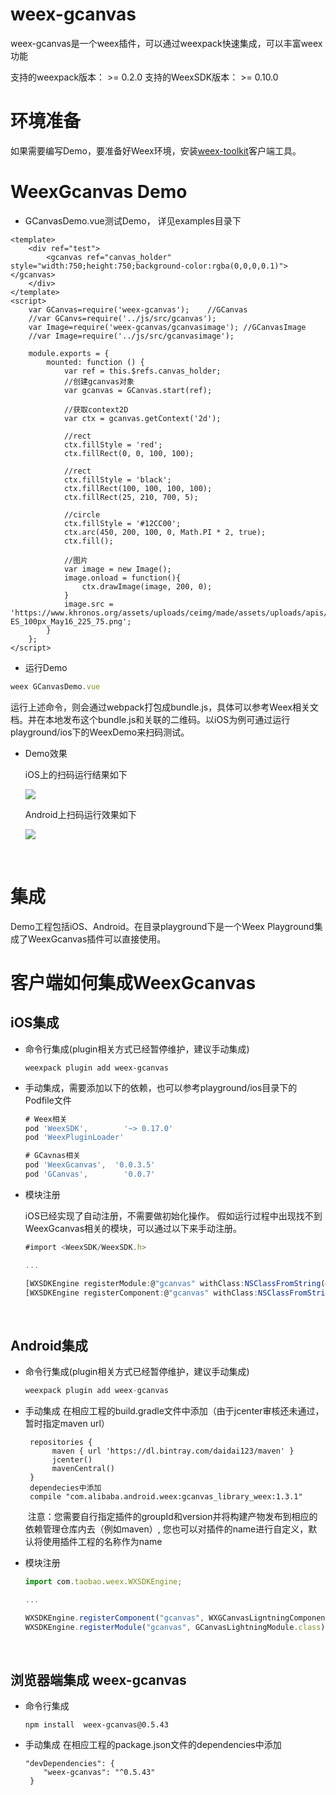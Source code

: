 # weex-gcanvas
weex-gcanvas是一个weex插件，可以通过weexpack快速集成，可以丰富weex功能

支持的weexpack版本： >= 0.2.0
支持的WeexSDK版本： >= 0.10.0


# 环境准备
如果需要编写Demo，要准备好Weex环境，安装[weex-toolkit](https://www.npmjs.com/package/weex-toolkit)客户端工具。

# WeexGcanvas Demo

* GCanvasDemo.vue测试Demo， 详见examples目录下

```
<template>
	<div ref="test">
		<gcanvas ref="canvas_holder" style="width:750;height:750;background-color:rgba(0,0,0,0.1)"></gcanvas>
	</div>
</template>
<script>
	var GCanvas=require('weex-gcanvas'); 	//GCanvas
	//var GCanvs=require('../js/src/gcanvas');
	var Image=require('weex-gcanvas/gcanvasimage'); //GCanvasImage
    //var Image=require('../js/src/gcanvasimage');

	module.exports = {
		mounted: function () {
			var ref = this.$refs.canvas_holder;
			//创建gcanvas对象
			var gcanvas = GCanvas.start(ref);
			
			//获取context2D
			var ctx = gcanvas.getContext('2d');
			
			//rect
			ctx.fillStyle = 'red';
			ctx.fillRect(0, 0, 100, 100);

			//rect
			ctx.fillStyle = 'black';
			ctx.fillRect(100, 100, 100, 100);
			ctx.fillRect(25, 210, 700, 5);

			//circle
			ctx.fillStyle = '#12CC00';
			ctx.arc(450, 200, 100, 0, Math.PI * 2, true);
			ctx.fill();
			
			//图片
			var image = new Image();
			image.onload = function(){
				ctx.drawImage(image, 200, 0);
			}
			image.src = 'https://www.khronos.org/assets/uploads/ceimg/made/assets/uploads/apis/OpenGL-ES_100px_May16_225_75.png';
		}
	};
</script>
```

* 运行Demo
```Javascript
weex GCanvasDemo.vue
```

运行上述命令，则会通过webpack打包成bundle.js，具体可以参考Weex相关文档。并在本地发布这个bundle.js和关联的二维码。以iOS为例可通过运行playground/ios下的WeexDemo来扫码测试。

* Demo效果

  iOS上的扫码运行结果如下

  ![](https://img.alicdn.com/tfs/TB1NmBtc5qAXuNjy1XdXXaYcVXa-400-705.png)

  Android上扫码运行效果如下

  ![](https://gw.alicdn.com/tfs/TB1vjwrfhrI8KJjy0FpXXb5hVXa-400-706.png)

  ​

# 集成

Demo工程包括iOS、Android。在目录playground下是一个Weex Playground集成了WeexGcanvas插件可以直接使用。

# 客户端如何集成WeexGcanvas
## iOS集成
- 命令行集成(plugin相关方式已经暂停维护，建议手动集成)
  ```
  weexpack plugin add weex-gcanvas
  ```

- 手动集成，需要添加以下的依赖，也可以参考playground/ios目录下的Podfile文件
  ```JavaScript
  # Weex相关
  pod 'WeexSDK', 		'~> 0.17.0'
  pod 'WeexPluginLoader'

  # GCavnas相关
  pod 'WeexGcanvas',  '0.0.3.5'
  pod 'GCanvas', 		'0.0.7'
  ```

- 模块注册

  iOS已经实现了自动注册，不需要做初始化操作。 假如运行过程中出现找不到WeexGcanvas相关的模块，可以通过以下来手动注册。

  ```javascript
  #import <WeexSDK/WeexSDK.h>

  ...

  [WXSDKEngine registerModule:@"gcanvas" withClass:NSClassFromString(@"WXGCanvasModule")];
  [WXSDKEngine registerComponent:@"gcanvas" withClass:NSClassFromString(@"WXGCanvasComponent")];
  ```

  ​

## Android集成

- 命令行集成(plugin相关方式已经暂停维护，建议手动集成)
  ```Javascript
  weexpack plugin add weex-gcanvas
  ```

- 手动集成
    在相应工程的build.gradle文件中添加（由于jcenter审核还未通过，暂时指定maven url）
  ```
   repositories {
        maven { url 'https://dl.bintray.com/daidai123/maven' }
        jcenter()
        mavenCentral()
   }
   dependecies中添加
   compile "com.alibaba.android.weex:gcanvas_library_weex:1.3.1"
  ```
    注意：您需要自行指定插件的groupId和version并将构建产物发布到相应的依赖管理仓库内去（例如maven）, 您也可以对插件的name进行自定义，默认将使用插件工程的名称作为name

- 模块注册

  ```javascript
  import com.taobao.weex.WXSDKEngine;

  ...

  WXSDKEngine.registerComponent("gcanvas", WXGCanvasLigntningComponent.class);
  WXSDKEngine.registerModule("gcanvas", GCanvasLightningModule.class);
  ```

  ​


## 浏览器端集成 weex-gcanvas
- 命令行集成
  ```
  npm install  weex-gcanvas@0.5.43
  ```
- 手动集成
    在相应工程的package.json文件的dependencies中添加
  ```
  "devDependencies": {
      "weex-gcanvas": "^0.5.43"
   }
  ```

